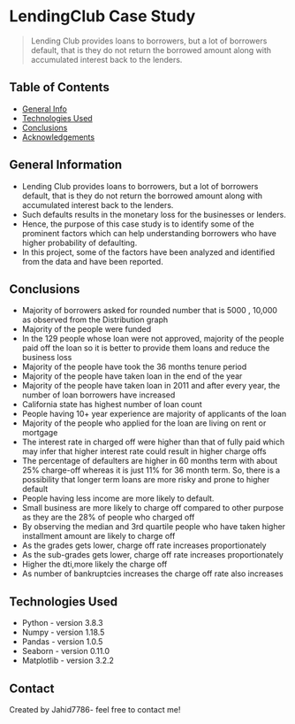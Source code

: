 # LendingClub Case Study
> Lending Club provides loans to borrowers, but a lot of borrowers default, that is they do not return the borrowed amount along with accumulated interest back to the lenders.


## Table of Contents
* [General Info](#general-information)
* [Technologies Used](#technologies-used)
* [Conclusions](#conclusions)
* [Acknowledgements](#acknowledgements)

<!-- You can include any other section that is pertinent to your problem -->

## General Information
- Lending Club provides loans to borrowers, but a lot of borrowers default, that is they do not return the borrowed amount along with accumulated interest back to the lenders.
- Such defaults results in the monetary loss for the businesses or lenders.
- Hence, the purpose of this case study is to identify some of the prominent factors which can help understanding borrowers who have higher probability of defaulting.
- In this project, some of the factors have been analyzed and identified from the data and have been reported.

<!-- You don't have to answer all the questions - just the ones relevant to your project. -->

## Conclusions
- Majority of borrowers asked for rounded number that is 5000 , 10,000 as observed from the Distribution graph
- Majority of the people were funded
- In the 129 people whose loan were not approved, majority of the people paid off the loan so it is better to provide them loans and reduce the business loss
- Majority of the people have took the 36 months tenure period
- Majority of the people have taken loan in the end of the year
- Majority of the people have taken loan in 2011 and after every year, the number of loan borrowers have increased
- California state has highest number of loan count
- People having 10+ year experience are majority of applicants of the loan
- Majority of the people who applied for the loan are living on rent or mortgage
- The interest rate in charged off were higher than that of fully paid which may infer that higher interest rate could result in higher charge offs
- The percentage of defaulters are higher in 60 months term with about 25% charge-off whereas it is just 11% for 36 month term. So, there is a possibility that longer term loans are more risky and prone to higher default
- People having less income are more likely to default.
- Small business are more likely to charge off compared to other purpose as they are the 28% of people who charged off
- By observing the median and 3rd quartile people who have taken higher installment amount are likely to charge off
- As the grades gets lower, charge off rate increases proportionately
- As the sub-grades gets lower, charge off rate increases proportionately
- Higher the dti,more likely the charge off
- As number of bankruptcies increases the charge off rate also increases

  

<!-- You don't have to answer all the questions - just the ones relevant to your project. -->


## Technologies Used
- Python - version 3.8.3
- Numpy - version 1.18.5
- Pandas - version 1.0.5
- Seaborn - version 0.11.0
- Matplotlib - version 3.2.2

<!-- As the libraries versions keep on changing, it is recommended to mention the version of library used in this project -->


## Contact
Created by Jahid7786- feel free to contact me!


